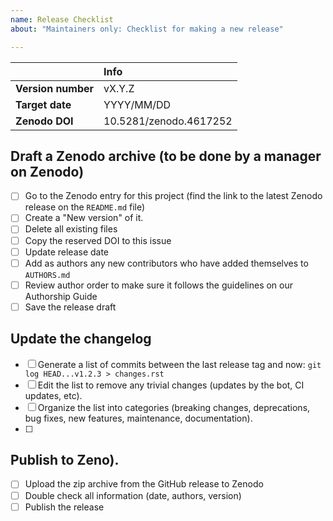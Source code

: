 ```yaml
---
name: Release Checklist
about: "Maintainers only: Checklist for making a new release"

---
```


|                   |          Info          |
|:------------------|:-----------------------|
|**Version number** | vX.Y.Z                 |
|**Target date**    | YYYY/MM/DD             | 
|**Zenodo DOI**     | 10.5281/zenodo.4617252 |

## Draft a Zenodo archive (to be done by a manager on Zenodo)

- [ ] Go to the Zenodo entry for this project (find the link to the latest Zenodo release on the `README.md` file)
- [ ] Create a "New version" of it. 
- [ ] Delete all existing files
- [ ] Copy the reserved DOI to this issue
- [ ] Update release date
- [ ] Add as authors any new contributors who have added themselves to `AUTHORS.md`
- [ ] Review author order to make sure it follows the guidelines on our Authorship Guide
- [ ] Save the release draft

## Update the changelog

- [ ] Generate a list of commits between the last release tag and now: `git log HEAD...v1.2.3 > changes.rst`
- [ ] Edit the list to remove any trivial changes (updates by the bot, CI updates, etc).
- [ ] Organize the list into categories (breaking changes, deprecations, bug fixes, new features, maintenance, documentation).
- [ ] 

## Publish to Zeno).

- [ ] Upload the zip archive from the GitHub release to Zenodo
- [ ] Double check all information (date, authors, version)
- [ ] Publish the release
